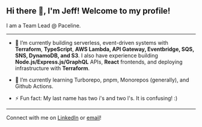 ## Hi there 👋, I'm Jeff! Welcome to my profile!

I am a Team Lead @ Paceline.

---

- 🔭 I’m currently building serverless, event-driven systems with **Terraform**, **TypeScript**, **AWS Lambda, API Gateway, Eventbridge, SQS, SNS, DynamoDB, and S3**. I also have experience building **Node.js/Express.js/GraphQL** APIs, **React** frontends, and deploying infrastructure with **Terraform**.

- 🌱 I’m currently learning Turborepo, pnpm, Monorepos (generally), and Github Actions.

- ⚡ Fun fact: My last name has two i's and two l's. It is confusing! :)

---

Connect with me on [LinkedIn](https://www.linkedin.com/in/jeff-miiller/) or [email](mailto:jeffrey.miiller@gmail.com)!

